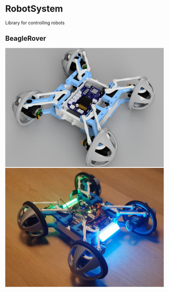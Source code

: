 # RobotSystem

Library for controlling robots

## BeagleRover

![Rendering](doc/images/BeagleRover_rendering.jpg)
![BeagleRover](doc/images/BeagleRover.jpg)
